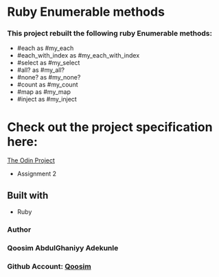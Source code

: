 # Ruby Enumerable methods

### This project rebuilt the following ruby Enumerable methods:
  - #each as #my_each
  - #each_with_index as #my_each_with_index
  - #select as #my_select
  - #all? as #my_all?
  - #none? as #my_none?
  - #count as #my_count
  - #map as #my_map
  - #inject as #my_inject 

# Check out the project specification here:
[The Odin Project](https://www.theodinproject.com/courses/ruby-programming/lessons/advanced-building-blocks#additional-resources)

* Assignment 2
## Built with
* Ruby
### Author
### Qoosim AbdulGhaniyy Adekunle
### Github Account: [Qoosim](https://github.com/Qoosim)